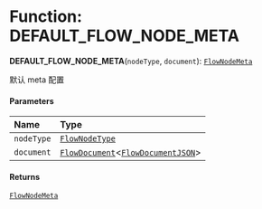 # Function: DEFAULT\_FLOW\_NODE\_META

**DEFAULT\_FLOW\_NODE\_META**(`nodeType`, `document`): [`FlowNodeMeta`](/en/auto-docs/document/interfaces/FlowNodeMeta.md)

默认 meta 配置

#### Parameters

| Name | Type |
| :------ | :------ |
| `nodeType` | [`FlowNodeType`](/en/auto-docs/document/types/FlowNodeType.md) |
| `document` | [`FlowDocument`](/en/auto-docs/document/classes/FlowDocument.md)<[`FlowDocumentJSON`](/en/auto-docs/document/types/FlowDocumentJSON.md)> |

#### Returns

[`FlowNodeMeta`](/en/auto-docs/document/interfaces/FlowNodeMeta.md)
